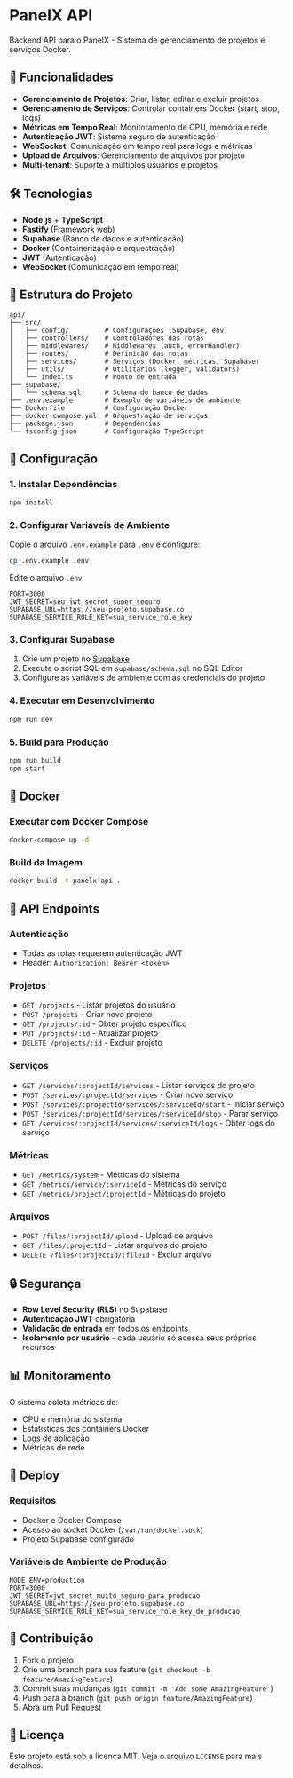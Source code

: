 # PanelX API

Backend API para o PanelX - Sistema de gerenciamento de projetos e serviços Docker.

## 🚀 Funcionalidades

- **Gerenciamento de Projetos**: Criar, listar, editar e excluir projetos
- **Gerenciamento de Serviços**: Controlar containers Docker (start, stop, logs)
- **Métricas em Tempo Real**: Monitoramento de CPU, memória e rede
- **Autenticação JWT**: Sistema seguro de autenticação
- **WebSocket**: Comunicação em tempo real para logs e métricas
- **Upload de Arquivos**: Gerenciamento de arquivos por projeto
- **Multi-tenant**: Suporte a múltiplos usuários e projetos

## 🛠️ Tecnologias

- **Node.js** + **TypeScript**
- **Fastify** (Framework web)
- **Supabase** (Banco de dados e autenticação)
- **Docker** (Containerização e orquestração)
- **JWT** (Autenticação)
- **WebSocket** (Comunicação em tempo real)

## 📁 Estrutura do Projeto

```
api/
├── src/
│   ├── config/         # Configurações (Supabase, env)
│   ├── controllers/    # Controladores das rotas
│   ├── middlewares/    # Middlewares (auth, errorHandler)
│   ├── routes/         # Definição das rotas
│   ├── services/       # Serviços (Docker, métricas, Supabase)
│   ├── utils/          # Utilitários (logger, validators)
│   └── index.ts        # Ponto de entrada
├── supabase/
│   └── schema.sql      # Schema do banco de dados
├── .env.example        # Exemplo de variáveis de ambiente
├── Dockerfile          # Configuração Docker
├── docker-compose.yml  # Orquestração de serviços
├── package.json        # Dependências
└── tsconfig.json       # Configuração TypeScript
```

## 🔧 Configuração

### 1. Instalar Dependências

```bash
npm install
```

### 2. Configurar Variáveis de Ambiente

Copie o arquivo `.env.example` para `.env` e configure:

```bash
cp .env.example .env
```

Edite o arquivo `.env`:

```env
PORT=3000
JWT_SECRET=seu_jwt_secret_super_seguro
SUPABASE_URL=https://seu-projeto.supabase.co
SUPABASE_SERVICE_ROLE_KEY=sua_service_role_key
```

### 3. Configurar Supabase

1. Crie um projeto no [Supabase](https://supabase.com)
2. Execute o script SQL em `supabase/schema.sql` no SQL Editor
3. Configure as variáveis de ambiente com as credenciais do projeto

### 4. Executar em Desenvolvimento

```bash
npm run dev
```

### 5. Build para Produção

```bash
npm run build
npm start
```

## 🐳 Docker

### Executar com Docker Compose

```bash
docker-compose up -d
```

### Build da Imagem

```bash
docker build -t panelx-api .
```

## 📡 API Endpoints

### Autenticação
- Todas as rotas requerem autenticação JWT
- Header: `Authorization: Bearer <token>`

### Projetos
- `GET /projects` - Listar projetos do usuário
- `POST /projects` - Criar novo projeto
- `GET /projects/:id` - Obter projeto específico
- `PUT /projects/:id` - Atualizar projeto
- `DELETE /projects/:id` - Excluir projeto

### Serviços
- `GET /services/:projectId/services` - Listar serviços do projeto
- `POST /services/:projectId/services` - Criar novo serviço
- `POST /services/:projectId/services/:serviceId/start` - Iniciar serviço
- `POST /services/:projectId/services/:serviceId/stop` - Parar serviço
- `GET /services/:projectId/services/:serviceId/logs` - Obter logs do serviço

### Métricas
- `GET /metrics/system` - Métricas do sistema
- `GET /metrics/service/:serviceId` - Métricas do serviço
- `GET /metrics/project/:projectId` - Métricas do projeto

### Arquivos
- `POST /files/:projectId/upload` - Upload de arquivo
- `GET /files/:projectId` - Listar arquivos do projeto
- `DELETE /files/:projectId/:fileId` - Excluir arquivo

## 🔒 Segurança

- **Row Level Security (RLS)** no Supabase
- **Autenticação JWT** obrigatória
- **Validação de entrada** em todos os endpoints
- **Isolamento por usuário** - cada usuário só acessa seus próprios recursos

## 📊 Monitoramento

O sistema coleta métricas de:
- CPU e memória do sistema
- Estatísticas dos containers Docker
- Logs de aplicação
- Métricas de rede

## 🚀 Deploy

### Requisitos
- Docker e Docker Compose
- Acesso ao socket Docker (`/var/run/docker.sock`)
- Projeto Supabase configurado

### Variáveis de Ambiente de Produção
```env
NODE_ENV=production
PORT=3000
JWT_SECRET=jwt_secret_muito_seguro_para_producao
SUPABASE_URL=https://seu-projeto.supabase.co
SUPABASE_SERVICE_ROLE_KEY=sua_service_role_key_de_producao
```

## 🤝 Contribuição

1. Fork o projeto
2. Crie uma branch para sua feature (`git checkout -b feature/AmazingFeature`)
3. Commit suas mudanças (`git commit -m 'Add some AmazingFeature'`)
4. Push para a branch (`git push origin feature/AmazingFeature`)
5. Abra um Pull Request

## 📝 Licença

Este projeto está sob a licença MIT. Veja o arquivo `LICENSE` para mais detalhes.
